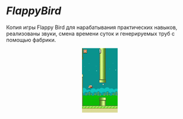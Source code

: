 # _FlappyBird_
Копия игры Flappy Bird для нарабатывания практических навыков, реализованы звуки, смена времени суток и генерируемых труб с помощью фабрики.

<p align="center">
  <img src="gameplay.gif" alt="gameplay" />
</p>
